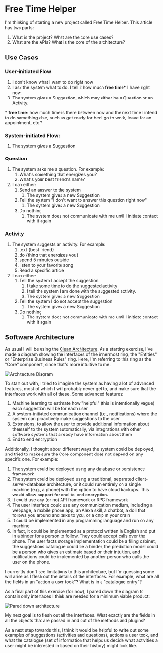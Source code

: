 # Free Time Helper

I'm thinking of starting a new project called Free Time Helper. This article has two parts:

1. What is the project? What are the core use cases?
2. What are the APIs? What is the core of the architecture?

## Use Cases

### User-initiated Flow

1. I don't know what I want to do right now
1. I ask the system what to do. I tell it how much **free time\*** I have right now.
1. The system gives a Suggestion, which may either be a Question or an Activity.

\* **free time**: how much time is there between now and the next time I intend to do something else, such as get ready for bed, go to work, leave for an appointment, etc.?

### System-initiated Flow:

1. The system gives a Suggestion

### Question

1. The system asks me a question. For example:
   1. What's something that energizes you?
   1. What's your best friend's name?
1. I can either:
   1. Send an answer to the system
      1. The system gives a new Suggestion
   1. Tell the system "I don't want to answer this question right now"
      1. The system gives a new Suggestion
   1. Do nothing
      1. The system does not communicate with me until I initiate contact with it again

### Activity

1. The system suggests an activity. For example:
   1. text {best friend}
   1. do {thing that energizes you}
   1. spend 5 minutes outside
   1. listen to your favorite song
   1. Read a specific article
1. I can either:
   1. Tell the system I accept the suggestion
      1. I take some time to do the suggested activity
      1. I tell the system I am done with the suggested activity.
      1. The system gives a new Suggestion
   1. Tell the system I do not accept the suggestion
      1. The system gives a new Suggestion
   1. Do nothing
      1. The system does not communicate with me until I initiate contact with it again

## Software Architecture

As usual I will be using the [Clean Architecture](https://blog.cleancoder.com/uncle-bob/2012/08/13/the-clean-architecture.html). As a starting exercise, I've made a diagram showing the interfaces of the innermost ring, the "Entities" or "Enterprise Business Rules" ring. Here, I'm referring to this ring as the "Core" component, since that's more intuitive to me.

![Architecture Diagram](https://dev-to-uploads.s3.amazonaws.com/uploads/articles/vmoiu2heil2hzfl1x44r.png)

To start out with, I tried to imagine the system as having a lot of advanced features, most of which I will probably never get to, and make sure that the interfaces work with all of these. Some advanced features:

1. Machine learning to estimate how "helpful" (this is intentionally vague) each suggestion will be for each user
1. A system-initiated communication channel (i.e., notifications) where the system can proactively make suggestions to the user
1. Extensions, to allow the user to provide additional information about themself to the system automatically, via integrations with other software systems that already have information about them
1. End to end encryption

Additionally, I thought about different ways the system could be deployed, and tried to make sure the Core component does not depend on any specific one. For example:

1. The system could be deployed using any database or persistence framework
1. The system could be deployed using a traditional, separated client-server-database architecture, or it could run entirely on a single machine (e.g., a phone) with the option to have cloud backups. This would allow support for end-to-end encryption.
1. It could use any (or no) API framework or RPC framework
1. The user interface could use any communication medium, including a webpage, a mobile phone app, an Alexa skill, a chatbot, a doll that follows you around and talks to you, or a chip in your brain
1. It could be implemented in any programming language and run on any machine
1. In fact, it could be implemented as a protocol written in English and put in a binder for a person to follow. They could accept calls over the phone. The user facts storage implementation could be a filing cabinet, the suggestions catalogue could be a binder, the prediction model could be a person who gives an estimate based on their intuition, and notifications could be implemented by another person who calls the user on the phone.

I currently don't see limitations to this architecture, but I'm guessing some will arise as I flesh out the details of the interfaces. For example, what are all the fields in an "action a user took"? What is in a "catalogue entry"?

As a final part of this exercise (for now), I pared down the diagram to contain only interfaces I think are needed for a minimum viable product:

![Pared down architecture](https://dev-to-uploads.s3.amazonaws.com/uploads/articles/5ihwu4nvlx8suxoo8tx4.png)

My next goal is to flesh out all the interfaces. What exactly are the fields in all the objects that are passed in and out of the methods and plugins?

As a next step towards this, I think it would be helpful to write out some examples of suggestions (activities and questions), actions a user took, and what the catalogue (set of information that helps us decide what activities a user might be interested in based on their history) might look like.
